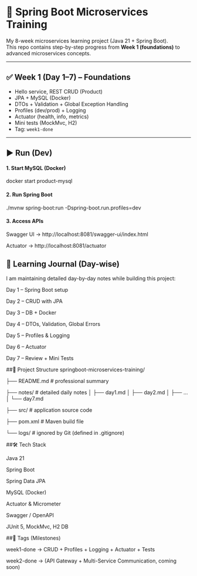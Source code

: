 # 🚀 Spring Boot Microservices Training

My 8-week microservices learning project (Java 21 + Spring Boot).  
This repo contains step-by-step progress from **Week 1 (foundations)** to advanced microservices concepts.

---

## ✅ Week 1 (Day 1–7) – Foundations
- Hello service, REST CRUD (Product)
- JPA + MySQL (Docker)
- DTOs + Validation + Global Exception Handling
- Profiles (dev/prod) + Logging
- Actuator (health, info, metrics)
- Mini tests (MockMvc, H2)
- Tag: `week1-done`

---

## ▶️ Run (Dev)

#### 1. Start MySQL (Docker)

docker start product-mysql

#### 2. Run Spring Boot
./mvnw spring-boot:run -Dspring-boot.run.profiles=dev

#### 3. Access APIs

Swagger UI → http://localhost:8081/swagger-ui/index.html

Actuator → http://localhost:8081/actuator


## 📒 Learning Journal (Day-wise)

I am maintaining detailed day-by-day notes while building this project:

Day 1 – Spring Boot setup

Day 2 – CRUD with JPA

Day 3 – DB + Docker

Day 4 – DTOs, Validation, Global Errors

Day 5 – Profiles & Logging

Day 6 – Actuator

Day 7 – Review + Mini Tests

##📂 Project Structure
springboot-microservices-training/

 ├── README.md          # professional summary

 ├── notes/             # detailed daily notes
 │   ├── day1.md
 │   ├── day2.md
 │   ├── ...
 │   └── day7.md

 ├── src/               # application source code

 ├── pom.xml           # Maven build file
 
 └── logs/             # ignored by Git (defined in .gitignore)

##🛠️ Tech Stack

Java 21

Spring Boot

Spring Data JPA

MySQL (Docker)

Actuator & Micrometer

Swagger / OpenAPI

JUnit 5, MockMvc, H2 DB


##🎯 Tags (Milestones)

week1-done → CRUD + Profiles + Logging + Actuator + Tests

week2-done → (API Gateway + Multi-Service Communication, coming soon)